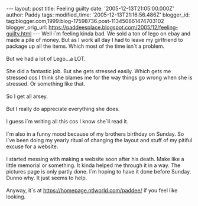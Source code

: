 \-\-- layout: post title: Feeling guilty date:
\'2005-12-13T21:05:00.000Z\' author: Paddy tags: modified\_time:
\'2005-12-13T21:16:56.486Z\' blogger\_id:
tag:blogger.com,1999:blog-17598736.post-113450861474703102
blogger\_orig\_url:
https://paddeesplace.blogspot.com/2005/12/feeling-guilty.html \-\-- Well
i\`m feeling kinda bad. We sold a ton of lego on ebay and made a pile of
money. But as I work all day I had to leave my girlfriend to package up
all the items. Which most of the time isn\`t a problem.\
\
But we had a lot of Lego\...a LOT.\
\
She did a fantastic job. But she gets stressed easily. Which gets me
stressed cos I think she blames me for the way things go wrong when she
is stressed. Or something like that.\
\
So I get all arsey.\
\
But I really do appreciate everything she does.\
\
I guess i\`m writing all this cos I know she\`ll read it.\
\
I\`m also in a funny mood because of my brothers birthday on Sunday. So
i\`ve been doing my yearly ritual of changing the layout and stuff of my
pitiful excuse for a website.\
\
I started messing with making a website soon after his death. Make like
a little memorial or something. It kinda helped me through it in a way.
The pictures page is only partly done. I\`m hoping to have it done
before Sunday. Dunno why. It just seems to help.\
\
Anyway, it\`s at <https://homepage.ntlworld.com/paddee/> if you feel
like looking.
